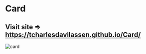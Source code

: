 # Card
## Visit site => https://tcharlesdavilassen.github.io/Card/
![card](https://user-images.githubusercontent.com/66473846/203469613-d522406f-0cd4-4de7-ae55-11194c4a0b7c.png)
